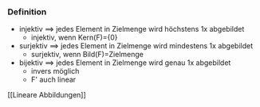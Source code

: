 ### Definition
+ injektiv ==> jedes Element in Zielmenge wird höchstens 1x abgebildet
	+ injektiv, wenn Kern(F)={0}
+ surjektiv ==> jedes Element in Zielmenge wird mindestens 1x abgebildet
	+ surjektiv, wenn Bild(F)=Zielmenge
+ bijektiv ==> jedes Element in Zielmenge wird genau 1x abgebildet
	+ invers möglich
	+ F' auch linear



[[Lineare Abbildungen]]

